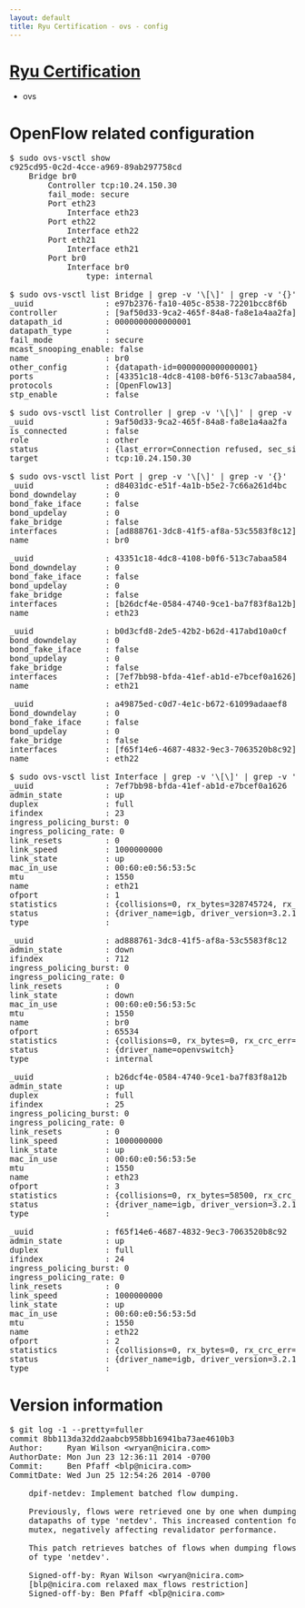 ```yaml
---
layout: default
title: Ryu Certification - ovs - config
---
```

# [Ryu Certification](http://osrg.github.io/ryu/certification.html)
* ovs 

# OpenFlow related configuration
<pre>
$ sudo ovs-vsctl show
c925cd95-0c2d-4cce-a969-89ab297758cd
    Bridge br0
        Controller tcp:10.24.150.30
        fail_mode: secure
        Port eth23
            Interface eth23
        Port eth22
            Interface eth22
        Port eth21
            Interface eth21
        Port br0
            Interface br0
                type: internal

$ sudo ovs-vsctl list Bridge | grep -v '\[\]' | grep -v '{}'
_uuid               : e97b2376-fa10-405c-8538-72201bcc8f6b
controller          : [9af50d33-9ca2-465f-84a8-fa8e1a4aa2fa]
datapath_id         : 0000000000000001
datapath_type       : 
fail_mode           : secure
mcast_snooping_enable: false
name                : br0
other_config        : {datapath-id=0000000000000001}
ports               : [43351c18-4dc8-4108-b0f6-513c7abaa584, a49875ed-c0d7-4e1c-b672-61099adaaef8, b0d3cfd8-2de5-42b2-b62d-417abd10a0cf, d84031dc-e51f-4a1b-b5e2-7c66a261d4bc]
protocols           : [OpenFlow13]
stp_enable          : false

$ sudo ovs-vsctl list Controller | grep -v '\[\]' | grep -v '{}'
_uuid               : 9af50d33-9ca2-465f-84a8-fa8e1a4aa2fa
is_connected        : false
role                : other
status              : {last_error=Connection refused, sec_since_connect=977, sec_since_disconnect=0, state=BACKOFF}
target              : tcp:10.24.150.30

$ sudo ovs-vsctl list Port | grep -v '\[\]' | grep -v '{}'
_uuid               : d84031dc-e51f-4a1b-b5e2-7c66a261d4bc
bond_downdelay      : 0
bond_fake_iface     : false
bond_updelay        : 0
fake_bridge         : false
interfaces          : [ad888761-3dc8-41f5-af8a-53c5583f8c12]
name                : br0

_uuid               : 43351c18-4dc8-4108-b0f6-513c7abaa584
bond_downdelay      : 0
bond_fake_iface     : false
bond_updelay        : 0
fake_bridge         : false
interfaces          : [b26dcf4e-0584-4740-9ce1-ba7f83f8a12b]
name                : eth23

_uuid               : b0d3cfd8-2de5-42b2-b62d-417abd10a0cf
bond_downdelay      : 0
bond_fake_iface     : false
bond_updelay        : 0
fake_bridge         : false
interfaces          : [7ef7bb98-bfda-41ef-ab1d-e7bcef0a1626]
name                : eth21

_uuid               : a49875ed-c0d7-4e1c-b672-61099adaaef8
bond_downdelay      : 0
bond_fake_iface     : false
bond_updelay        : 0
fake_bridge         : false
interfaces          : [f65f14e6-4687-4832-9ec3-7063520b8c92]
name                : eth22

$ sudo ovs-vsctl list Interface | grep -v '\[\]' | grep -v '{}'
_uuid               : 7ef7bb98-bfda-41ef-ab1d-e7bcef0a1626
admin_state         : up
duplex              : full
ifindex             : 23
ingress_policing_burst: 0
ingress_policing_rate: 0
link_resets         : 0
link_speed          : 1000000000
link_state          : up
mac_in_use          : 00:60:e0:56:53:5c
mtu                 : 1550
name                : eth21
ofport              : 1
statistics          : {collisions=0, rx_bytes=328745724, rx_crc_err=0, rx_dropped=0, rx_errors=0, rx_frame_err=0, rx_over_err=0, rx_packets=91984941, tx_bytes=0, tx_dropped=0, tx_errors=0, tx_packets=0}
status              : {driver_name=igb, driver_version=3.2.10-k, firmware_version=2.10-9}
type                : 

_uuid               : ad888761-3dc8-41f5-af8a-53c5583f8c12
admin_state         : down
ifindex             : 712
ingress_policing_burst: 0
ingress_policing_rate: 0
link_resets         : 0
link_state          : down
mac_in_use          : 00:60:e0:56:53:5c
mtu                 : 1550
name                : br0
ofport              : 65534
statistics          : {collisions=0, rx_bytes=0, rx_crc_err=0, rx_dropped=0, rx_errors=0, rx_frame_err=0, rx_over_err=0, rx_packets=0, tx_bytes=0, tx_dropped=0, tx_errors=0, tx_packets=0}
status              : {driver_name=openvswitch}
type                : internal

_uuid               : b26dcf4e-0584-4740-9ce1-ba7f83f8a12b
admin_state         : up
duplex              : full
ifindex             : 25
ingress_policing_burst: 0
ingress_policing_rate: 0
link_resets         : 0
link_speed          : 1000000000
link_state          : up
mac_in_use          : 00:60:e0:56:53:5e
mtu                 : 1550
name                : eth23
ofport              : 3
statistics          : {collisions=0, rx_bytes=58500, rx_crc_err=0, rx_dropped=0, rx_errors=0, rx_frame_err=0, rx_over_err=0, rx_packets=39, tx_bytes=2511269784, tx_dropped=0, tx_errors=0, tx_packets=13128110}
status              : {driver_name=igb, driver_version=3.2.10-k, firmware_version=2.10-9}
type                : 

_uuid               : f65f14e6-4687-4832-9ec3-7063520b8c92
admin_state         : up
duplex              : full
ifindex             : 24
ingress_policing_burst: 0
ingress_policing_rate: 0
link_resets         : 0
link_speed          : 1000000000
link_state          : up
mac_in_use          : 00:60:e0:56:53:5d
mtu                 : 1550
name                : eth22
ofport              : 2
statistics          : {collisions=0, rx_bytes=0, rx_crc_err=0, rx_dropped=0, rx_errors=0, rx_frame_err=0, rx_over_err=0, rx_packets=0, tx_bytes=2629107216, tx_dropped=0, tx_errors=0, tx_packets=36166106}
status              : {driver_name=igb, driver_version=3.2.10-k, firmware_version=2.10-9}
type                : 
</pre>

# Version information
<pre>
$ git log -1 --pretty=fuller
commit 8bb113da32dd2aabcb958bb16941ba73ae4610b3
Author:     Ryan Wilson &lt;wryan@nicira.com&gt;
AuthorDate: Mon Jun 23 12:36:11 2014 -0700
Commit:     Ben Pfaff &lt;blp@nicira.com&gt;
CommitDate: Wed Jun 25 12:54:26 2014 -0700

    dpif-netdev: Implement batched flow dumping.
    
    Previously, flows were retrieved one by one when dumping flows for
    datapaths of type 'netdev'. This increased contention for the dump's
    mutex, negatively affecting revalidator performance.
    
    This patch retrieves batches of flows when dumping flows for datapaths
    of type 'netdev'.
    
    Signed-off-by: Ryan Wilson &lt;wryan@nicira.com&gt;
    [blp@nicira.com relaxed max_flows restriction]
    Signed-off-by: Ben Pfaff &lt;blp@nicira.com&gt;
</pre>
